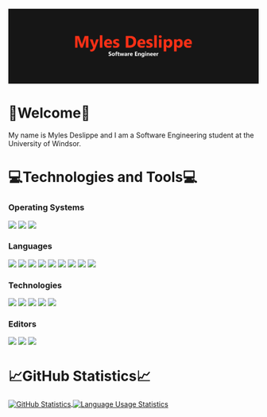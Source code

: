 ![Myles Deslippe - Software Engineer](./images/header.svg)

# 👋Welcome👋

My name is Myles Deslippe and I am a Software Engineering student at the University of Windsor.

# 💻Technologies and Tools💻

### Operating Systems

![](https://img.shields.io/badge/Windows-informational?style=for-the-badge&logo=windows&logoColor=white&color=FF0000)
![](https://img.shields.io/badge/Linux-informational?style=for-the-badge&logo=linux&logoColor=white&color=FF0000)
![](https://img.shields.io/badge/Unix-informational?style=for-the-badge&logo=openbsd&logoColor=white&color=FF0000)

### Languages

![](https://img.shields.io/badge/Rust-informational?style=for-the-badge&logo=rust&logoColor=white&color=FF0000)
![](https://img.shields.io/badge/C-informational?style=for-the-badge&logo=c&logoColor=white&color=FF0000)
![](https://img.shields.io/badge/C%23-informational?style=for-the-badge&logo=csharp&logoColor=white&color=FF0000)
![](https://img.shields.io/badge/Java-informational?style=for-the-badge&logo=java&logoColor=white&color=FF0000)
![](https://img.shields.io/badge/HTML-informational?style=for-the-badge&logo=html5&logoColor=white&color=FF0000)
![](https://img.shields.io/badge/CSS-informational?style=for-the-badge&logo=css3&logoColor=white&color=FF0000)
![](https://img.shields.io/badge/JavaScript-informational?style=for-the-badge&logo=JavaScript&logoColor=white&color=FF0000)
![](https://img.shields.io/badge/TypeScript-informational?style=for-the-badge&logo=TypeScript&logoColor=white&color=FF0000)
![](https://img.shields.io/badge/Bash-informational?style=for-the-badge&logo=gnu-bash&logoColor=white&color=FF0000)

### Technologies

![](https://img.shields.io/badge/React-informational?style=for-the-badge&logo=React&logoColor=white&color=FF0000)
![](https://img.shields.io/badge/.NET-informational?style=for-the-badge&logo=dotnet&logoColor=white&color=FF0000)
![](https://img.shields.io/badge/SQL-informational?style=for-the-badge&logo=oracle&logoColor=white&color=FF0000)
![](https://img.shields.io/badge/Git-informational?style=for-the-badge&logo=git&logoColor=white&color=FF0000)
![](https://img.shields.io/badge/LaTeX-informational?style=for-the-badge&logo=LaTeX&logoColor=white&color=FF0000)

### Editors

![](https://img.shields.io/badge/Visual%20Studio-informational?style=for-the-badge&logo=VisualStudio&logoColor=white&color=FF0000)
![](https://img.shields.io/badge/Visual%20Studio%20Code-informational?style=for-the-badge&logo=VisualStudioCode&logoColor=white&color=FF0000)
![](https://img.shields.io/badge/Eclipse-informational?style=for-the-badge&logo=Eclipse&logoColor=white&color=FF0000)

# 📈GitHub Statistics📈

<a href="https://github.com/mdeslippe/mdeslippe">
<img align="center" style="height: 223px;" src="https://github-readme-stats.vercel.app/api?username=mdeslippe&title_color=FF0000&bg_color=151515&text_color=fff&icon_color=ccc&show_icons=true" alt="GitHub Statistics">
</a>
<a href="https://github.com/mdeslippe/mdeslippe">
<img align="center" style="height: 223px;" src="https://github-readme-stats.vercel.app/api/top-langs/?username=mdeslippe&title_color=FF0000&bg_color=151515&text_color=fff&icon_color=ccc&langs_count=6" alt="Language Usage Statistics">
</a>
